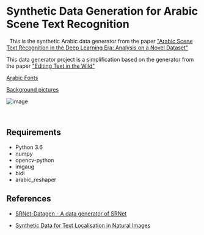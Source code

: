 # Synthetic Data Generation for Arabic Scene Text Recognition  

&nbsp;
This is the synthetic Arabic data generator from the paper ["Arabic Scene Text Recognition in the Deep Learning Era: Analysis on a Novel Dataset"](https://ieeexplore.ieee.org/document/9499028)

This data generator project is a simplification based on the generator from the paper ["Editing Text in the Wild"](https://github.com/youdao-ai/SRNet-Datagen)
&nbsp;

[Arabic Fonts](https://drive.google.com/file/d/1FHmruZKY-NgowRFSXNh4HmytWcdGD4Jt/view?usp=sharing)

[Background pictures](https://drive.google.com/file/d/1Wyul5842e8eAfCe5b0d5z4scex69ww_e/view?usp=sharing)

![image](https://github.com/youdao-ai/SRNet/blob/master/examples/example/data.png)

&nbsp;


## Requirements
- Python 3.6
- numpy
- opencv-python
- imgaug
- bidi
- arabic_reshaper

## References
- [SRNet-Datagen - A data generator of SRNet](https://github.com/youdao-ai/SRNet-Datagen)

- [Synthetic Data for Text Localisation in Natural Images](https://arxiv.org/abs/1604.06646)

